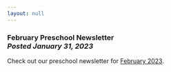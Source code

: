 ```yaml
---
layout: null
---
```


<h3 class="ui header">
  February Preschool Newsletter
  <div class="sub header">
    <i>Posted January 31, 2023</i>
  </div>
</h3>

Check out our preschool newsletter for
<a href="{{ site.baseurl }}/assets/newsletters/2022-2023/COH_February_2023_Newsletter.pdf">February 2023</a>.
